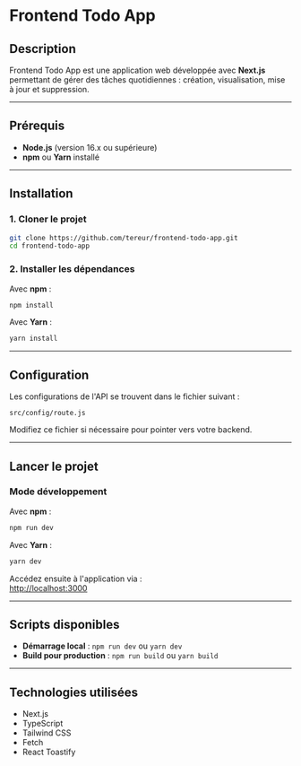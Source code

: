 # **Frontend Todo App**  

## **Description**  
Frontend Todo App est une application web développée avec **Next.js** permettant de gérer des tâches quotidiennes : création, visualisation, mise à jour et suppression.

---

## **Prérequis**  
- **Node.js** (version 16.x ou supérieure)  
- **npm** ou **Yarn** installé  

---

## **Installation**  

### **1. Cloner le projet**  
```bash
git clone https://github.com/tereur/frontend-todo-app.git
cd frontend-todo-app
```

### **2. Installer les dépendances**  
Avec **npm** :  
```bash
npm install
```  
Avec **Yarn** :  
```bash
yarn install
```

---

## **Configuration**  
Les configurations de l'API se trouvent dans le fichier suivant :  
```plaintext
src/config/route.js
```
Modifiez ce fichier si nécessaire pour pointer vers votre backend.

---

## **Lancer le projet**  

### **Mode développement**  
Avec **npm** :  
```bash
npm run dev
```  
Avec **Yarn** :  
```bash
yarn dev
```  

Accédez ensuite à l'application via :  
[http://localhost:3000](http://localhost:3000)

---

## **Scripts disponibles**  

- **Démarrage local** : `npm run dev` ou `yarn dev`  
- **Build pour production** : `npm run build` ou `yarn build`  

---

## **Technologies utilisées**  
- Next.js  
- TypeScript  
- Tailwind CSS  
- Fetch  
- React Toastify  

